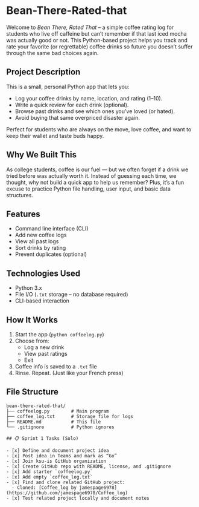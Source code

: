 # Bean-There-Rated-that
Welcome to *Bean There, Rated That* – a simple coffee rating log for students who live off caffeine but can’t remember if that last iced mocha was actually good or not. This Python-based project helps you track and rate your favorite (or regrettable) coffee drinks so future you doesn’t suffer through the same bad choices again.

## Project Description

This is a small, personal Python app that lets you:
- Log your coffee drinks by name, location, and rating (1–10).
- Write a quick review for each drink (optional).
- Browse past drinks and see which ones you’ve loved (or hated).
- Avoid buying that same overpriced disaster again.

Perfect for students who are always on the move, love coffee, and want to keep their wallet and taste buds happy.

## Why We Built This

As college students, coffee is our fuel — but we often forget if a drink we tried before was actually worth it. Instead of guessing each time, we thought, why not build a quick app to help us remember? Plus, it’s a fun excuse to practice Python file handling, user input, and basic data structures.

## Features

- Command line interface (CLI)
- Add new coffee logs
- View all past logs
- Sort drinks by rating
- Prevent duplicates (optional)

## Technologies Used

- Python 3.x
- File I/O (`.txt` storage – no database required)
- CLI-based interaction

## How It Works

1. Start the app (`python coffeelog.py`)
2. Choose from:
   - Log a new drink
   - View past ratings
   - Exit
3. Coffee info is saved to a `.txt` file
4. Rinse. Repeat. (Just like your French press)

## File Structure

```text
bean-there-rated-that/
├── coffeelog.py        # Main program
├── coffee_log.txt      # Storage file for logs
├── README.md           # This file
└── .gitignore          # Python ignores

## 📋 Sprint 1 Tasks (Solo)

- [x] Define and document project idea
- [x] Post idea in Teams and mark as “Go”
- [x] Join ksu-is GitHub organization
- [x] Create GitHub repo with README, license, and .gitignore
- [x] Add starter `coffeelog.py`
- [x] Add empty `coffee_log.txt`
- [x] Find and clone related GitHub project:
  - Cloned: [Coffee_log by jamespage6978](https://github.com/jamespage6978/Coffee_log)
- [x] Test related project locally and document notes


